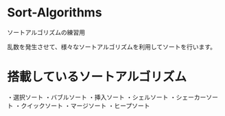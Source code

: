 # Sort-Algorithms
ソートアルゴリズムの練習用

乱数を発生させて、様々なソートアルゴリズムを利用してソートを行います。

# 搭載しているソートアルゴリズム
・選択ソート
・バブルソート
・挿入ソート
・シェルソート
・シェーカーソート
・クイックソート
・マージソート
・ヒープソート